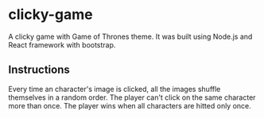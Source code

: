 # clicky-game

A clicky game with Game of Thrones theme. 
It was built using Node.js and React framework with bootstrap.

## Instructions

Every time an character's image is clicked, all the images shuffle themselves in a random order. The player can't click on the same character more than once. The player wins when all characters are hitted only once.
